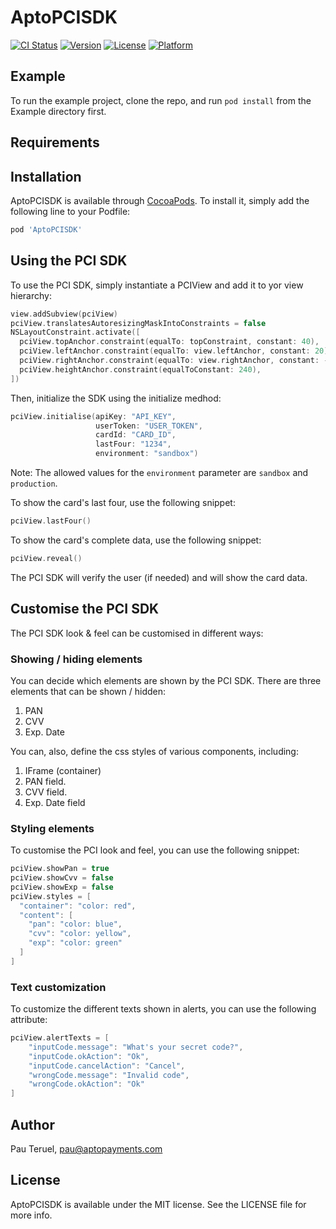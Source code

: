 # AptoPCISDK

[![CI Status](https://img.shields.io/travis/ioliver/AptoPCISDK.svg?style=flat)](https://travis-ci.org/ioliver/AptoPCISDK)
[![Version](https://img.shields.io/cocoapods/v/AptoPCISDK.svg?style=flat)](https://cocoapods.org/pods/AptoPCISDK)
[![License](https://img.shields.io/cocoapods/l/AptoPCISDK.svg?style=flat)](https://cocoapods.org/pods/AptoPCISDK)
[![Platform](https://img.shields.io/cocoapods/p/AptoPCISDK.svg?style=flat)](https://cocoapods.org/pods/AptoPCISDK)

## Example

To run the example project, clone the repo, and run `pod install` from the Example directory first.

## Requirements

## Installation

AptoPCISDK is available through [CocoaPods](https://cocoapods.org). To install
it, simply add the following line to your Podfile:

```ruby
pod 'AptoPCISDK'
```

## Using the PCI SDK

To use the PCI SDK, simply instantiate a PCIView and add it to yor view hierarchy:

```swift
view.addSubview(pciView)
pciView.translatesAutoresizingMaskIntoConstraints = false
NSLayoutConstraint.activate([
  pciView.topAnchor.constraint(equalTo: topConstraint, constant: 40),
  pciView.leftAnchor.constraint(equalTo: view.leftAnchor, constant: 20),
  pciView.rightAnchor.constraint(equalTo: view.rightAnchor, constant: -20),
  pciView.heightAnchor.constraint(equalToConstant: 240),
])
```

Then, initialize the SDK using the initialize medhod:

```swift
pciView.initialise(apiKey: "API_KEY",
                   userToken: "USER_TOKEN",
                   cardId: "CARD_ID",
                   lastFour: "1234",
                   environment: "sandbox")
```

Note: The allowed values for the `environment` parameter are `sandbox` and `production`.

To show the card's last four, use the following snippet:

```swift
pciView.lastFour()
```

To show the card's complete data, use the following snippet:

```swift
pciView.reveal()
```

The PCI SDK will verify the user (if needed) and will show the card data.

## Customise the PCI SDK

The PCI SDK look & feel can be customised in different ways:

### Showing / hiding elements

You can decide which elements are shown by the PCI SDK. There are three elements that can be shown / hidden:

1. PAN
1. CVV
1. Exp. Date

You can, also, define the css styles of various components, including:

1. IFrame (container)
1. PAN field.
1. CVV field.
1. Exp. Date field

### Styling elements

To customise the PCI look and feel, you can use the following snippet:

```swift
pciView.showPan = true
pciView.showCvv = false
pciView.showExp = false
pciView.styles = [
  "container": "color: red",
  "content": [
    "pan": "color: blue",
    "cvv": "color: yellow",
    "exp": "color: green"
  ]
]
```

### Text customization

To customize the different texts shown in alerts, you can use the following attribute:

```swift
pciView.alertTexts = [
    "inputCode.message": "What's your secret code?",
    "inputCode.okAction": "Ok",
    "inputCode.cancelAction": "Cancel",
    "wrongCode.message": "Invalid code",
    "wrongCode.okAction": "Ok"
]
```

## Author

Pau Teruel, pau@aptopayments.com

## License

AptoPCISDK is available under the MIT license. See the LICENSE file for more info.
